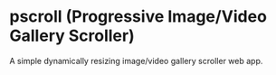 # pscroll (Progressive Image/Video Gallery Scroller)

A simple dynamically resizing image/video gallery scroller web app.
